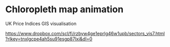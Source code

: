 # Chloropleth map animation
UK Price Indices GIS visualisation 

https://www.dropbox.com/scl/fi/rzbyw4ge1eprlg46w1upb/sectors_vis7.html?rlkey=tnxlgcpe4ah5su91esgp87lxi&dl=0
